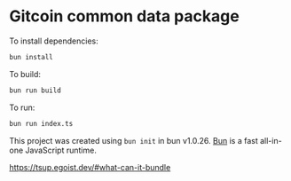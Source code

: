 # Gitcoin common data package

To install dependencies:

```bash
bun install
```

To build:

```bash
bun run build
```

To run:

```bash
bun run index.ts
```

This project was created using `bun init` in bun v1.0.26. [Bun](https://bun.sh) is a fast all-in-one JavaScript runtime.


https://tsup.egoist.dev/#what-can-it-bundle
